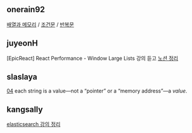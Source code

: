 <h2>onerain92</h2><a href="https://www.notion.so/2ccc8c2459174ad190f81a894f5a5331">배열과 메모리</a> / <a href="https://www.notion.so/a68b98ab84b2429998c63299075ea286">조건문</a> / <a href="https://www.notion.so/70cf470a18864cfd8594db23dd8d42fe">반복문</a><h2>juyeonH</h2>[EpicReact] React Performance - Window Large Lists 강의 듣고 <a href="https://mycodeplayground66.notion.site/React-Performance-Window-Large-Lists-4118d0a6b87a48078e3bf86f4371d823">노션 정리</a><h2>slaslaya</h2><a href="https://slaplace.notion.site/04-Studying-from-the-Inside-90a9566112644154a1cf198021c72646">04</a> each string is a value—not a “pointer” or a “memory address”—a <em>value</em>.<h2>kangsally</h2><a href="https://github.com/kangsally/elasticsearch">elasticsearch 강의 정리</a>